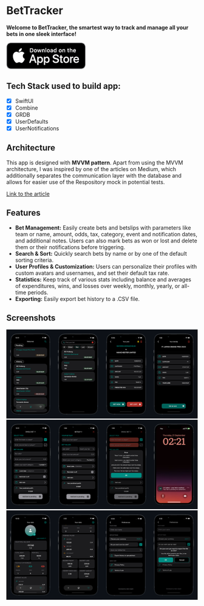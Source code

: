 # BetTracker

**Welcome to BetTracker, the smartest way to track and manage all your bets in one sleek interface!**

[![BetTrackerAppStore](https://github.com/adamzapior/BetTracker/blob/main/README%20Resources/appstore-badge.png?raw=true)](https://apps.apple.com/pl/app/bettracker-bets-analyzer/id6467141981) 

## Tech Stack used to build app:
- [x] SwiftUI
- [x] Combine
- [x] GRDB
- [x] UserDefaults
- [x] UserNotifications

## Architecture

This app is designed with <b>MVVM pattern</b>. Apart from using the MVVM architecture, I was inspired by one of the articles on Medium, which additionally separates the communication layer with the database and allows for easier use of the Respository mock in potential tests.

[Link to the article](https://medium.com/macoclock/swiftui-mvvm-clean-architecture-e976ad3577b5)

## Features

- **Bet Management:** Easily create bets and betslips with parameters like team or name, amount, odds, tax, category, event and notification dates, and additional notes. Users can also mark bets as won or lost and delete them or their notifications before triggering.
- **Search & Sort:** Quickly search bets by name or by one of the default sorting criteria.
- **User Profiles & Customization:** Users can personalize their profiles with custom avatars and usernames, and set their default tax rate.
- **Statistics:** Keep track of various stats including balance and averages of expenditures, wins, and losses over weekly, monthly, yearly, or all-time periods.
- **Exporting:** Easily export bet history to a .CSV file.

## Screenshots

![BetTracker](https://github.com/adamzapior/BetTracker/blob/main/README%20Resources/screenshots1.png?raw=true)
![BetTracker](https://github.com/adamzapior/BetTracker/blob/main/README%20Resources/screenshots2.png?raw=true)
![BetTracker](https://github.com/adamzapior/BetTracker/blob/main/README%20Resources/screenshots3.png?raw=true)
